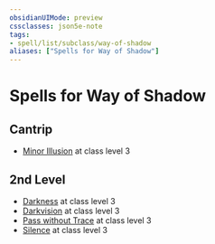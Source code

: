 ```yaml
---
obsidianUIMode: preview
cssclasses: json5e-note
tags:
- spell/list/subclass/way-of-shadow
aliases: ["Spells for Way of Shadow"]
---
```

# Spells for Way of Shadow

## Cantrip

- [Minor Illusion](minor-illusion "PHB") at class level 3

## 2nd Level

- [Darkness](darkness "PHB") at class level 3
- [Darkvision](darkvision "PHB") at class level 3
- [Pass without Trace](pass-without-trace "PHB") at class level 3
- [Silence](silence "PHB") at class level 3